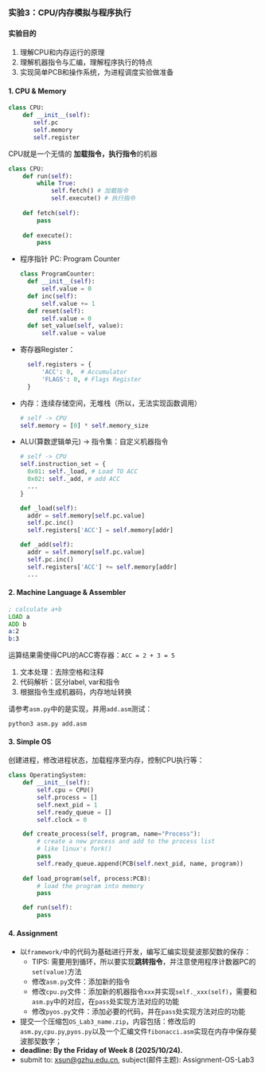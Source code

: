 ### 实验3：CPU/内存模拟与程序执行
#### 实验目的
1. 理解CPU和内存运行的原理
2. 理解机器指令与汇编，理解程序执行的特点
3. 实现简单PCB和操作系统，为进程调度实验做准备

#### 1. CPU & Memory
```python
class CPU:
    def __init__(self):
       self.pc 
       self.memory
       self.register
```
CPU就是一个无情的 **加载指令，执行指令**的机器
```python
class CPU:
    def run(self):
        while True:
            self.fetch() # 加载指令
            self.execute() # 执行指令
    
    def fetch(self):
        pass
    
    def execute():
        pass
```

+ 程序指针 PC: Program Counter
  ```python
  class ProgramCounter:
    def __init__(self):
        self.value = 0
    def inc(self):
        self.value += 1
    def reset(self):
        self.value = 0
    def set_value(self, value):
        self.value = value
  ```
+ 寄存器Register：
  ```python
    self.registers = {
        'ACC': 0,  # Accumulator
        'FLAGS': 0, # Flags Register
    }
  ```
+ 内存：连续存储空间，无堆栈（所以，无法实现函数调用）
  ```python
  # self -> CPU
  self.memory = [0] * self.memory_size
  ```
+ ALU(算数逻辑单元) $\to$ 指令集：自定义机器指令
  ```python
  # self -> CPU
  self.instruction_set = {
    0x01: self._load, # Load TO ACC
    0x02: self._add, # add ACC
    ...
  }

  def _load(self):
    addr = self.memory[self.pc.value]
    self.pc.inc()
    self.registers['ACC'] = self.memory[addr]

  def _add(self):
    addr = self.memory[self.pc.value]
    self.pc.inc()
    self.registers['ACC'] += self.memory[addr]
    ...
  ```

#### 2. Machine Language & Assembler
```asm
; calculate a+b
LOAD a
ADD b
a:2
b:3
```
运算结果需使得CPU的ACC寄存器：`ACC = 2 + 3 = 5`

1. 文本处理：去除空格和注释
2. 代码解析：区分label, var和指令
3. 根据指令生成机器码，内存地址转换

请参考`asm.py`中的是实现，并用`add.asm`测试：
```shell
python3 asm.py add.asm
```

#### 3. Simple OS
创建进程，修改进程状态，加载程序至内存，控制CPU执行等：
```python
class OperatingSystem:
    def __init__(self):
        self.cpu = CPU()
        self.process = []
        self.next_pid = 1
        self.ready_queue = []
        self.clock = 0

    def create_process(self, program, name="Process"):
        # create a new process and add to the process list
        # like linux's fork()
        pass
        self.ready_queue.append(PCB(self.next_pid, name, program))
        
    def load_program(self, process:PCB):
        # load the program into memory
        pass

    def run(self):
        pass
```
#### 4. Assignment
+ 以`framework/`中的代码为基础进行开发，编写汇编实现斐波那契数的保存：
  + TIPS: 需要用到循环，所以要实现**跳转指令**，并注意使用程序计数器PC的`set(value)`方法
  + 修改`asm.py`文件：添加新的指令
  + 修改`cpu.py`文件：添加新的机器指令`xxx`并实现`self._xxx(self)`，需要和`asm.py`中的对应，在`pass`处实现方法对应的功能
  + 修改`pyos.py`文件：添加必要的代码，并在`pass`处实现方法对应的功能
+ 提交一个压缩包`OS_Lab3_name.zip`，内容包括：修改后的`asm.py`,`cpu.py`,`pyos.py`以及一个汇编文件`fibonacci.asm`实现在内存中保存斐波那契数字；
+ **deadline: By the Friday of Week 8 (2025/10/24).**
+ submit to: xsun@gzhu.edu.cn, subject(邮件主题): Assignment-OS-Lab3